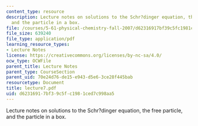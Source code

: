 ```yaml
---
content_type: resource
description: Lecture notes on solutions to the Schr?dinger equation, the free particle,
  and the particle in a box.
file: /courses/5-61-physical-chemistry-fall-2007/d62316917bf39c5fc1981ced7c998aa5_lecture7.pdf
file_size: 639240
file_type: application/pdf
learning_resource_types:
- Lecture Notes
license: https://creativecommons.org/licenses/by-nc-sa/4.0/
ocw_type: OCWFile
parent_title: Lecture Notes
parent_type: CourseSection
parent_uid: 70e24d76-de15-e943-d5e6-3ce28f445bab
resourcetype: Document
title: lecture7.pdf
uid: d6231691-7bf3-9c5f-c198-1ced7c998aa5
---
```

Lecture notes on solutions to the Schr?dinger equation, the free particle, and the particle in a box.